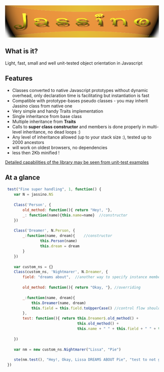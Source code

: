 ![Alt text](https://github.com/altitudebreath/jassino/raw/master/site/logo.png)

## What is it?

Light, fast, small and well unit-tested object orientation in Javascript

## Features

* Classes converted to native Javascript prototypes without dynamic overhead, only declaration time is facilitating but instantiation is fast
* Compatible with prototype-bases pseudo classes - you may inherit Jassino class from native one
* Very simple and handy Traits implementation
* Single inheritance from base class
* Multiple inheritance from __Traits__
* Calls to __super class constructor__ and members is done properly in multi-level inheritance, no dead loops :)
* Any level of inheritance allowed (up to your stack size :), tested up to 2000 ancestors
* will work on oldest browsers, no dependencies
* less then 2Kb minified !

[Detailed capabilities of the library may be seen from unit-test examples](https://github.com/altitudebreath/jassino/blob/master/test/test.js)  

## At a glance
```javascript
 test("Fine super handling", 1, function() {
    var N = jassino.NS
    
    Class('Person', {
        old_method: function(){ return "Hey!, "},
        _: function(name){this.name=name}  //constructor
    })

    Class('Dreamer', N.Person, {
        _:function(name, dream){    //constructor
                this.Person(name)
                this.dream = dream
        }
    })

    var custom_ns = {}
    Class(custom_ns, 'Nightmarer', N.Dreamer, {
        field: "dreams about",  //another way to specify instance members 
        
        old_method: function(){ return "Okay, "}, //overriding
        
        _:function(name, dream){
            this.Dreamer(name, dream)
            this.field = this.field.toUpperCase() //control flow should be reached and field created
        },
        test: function(){ return this.Dreamer$.old_method() + 
                                 this.old_method() +
                                 this.name + " " + this.field + " " + this.dream}

    })

    var nm = new custom_ns.Nightmarer("Lissa", "Pie")
    
    ste(nm.test(), "Hey!, Okay, Lissa DREAMS ABOUT Pie", "test to not go into infinite recursion!")
 })
 ```